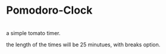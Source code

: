 <h1>Pomodoro-Clock</h1><br>
a simple tomato timer.<br><p>the length of the times will be 25 minutues, with breaks option.</p>

